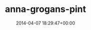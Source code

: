 ---
title:		"anna-grogans-pint"
type:		"photos"
mediatype:		"upload"
description:		"TBC"
date:		"2014-04-07 18:29:47+00:00"
album:		"people"
filename:		"anna-grogans-pint.md"
series:		""
cl_public_id:		"people/anna-grogans-pint"
cl_version:		1497005308
format:		"tiff"
bytes:		2296292
width:		2158
height:		1440
colours:
- "#3A3A3A"
- "#7E7D7D"
- "#E5E5E5"
- "#727271"
exposure_mode:		"Auto"
program:		"Aperture-priority AE"
aperture:		"1.4"
focal_length:		"50.0 mm"
iso:		"640"
shutter_speed:		"1/40"
metering:		"Spot"
flash:		"Off, Did not fire"
white_balance:		"Custom"
colour_temp:		"3300"
has_crop:		"true"
orientation:		"Horizontal (normal)"
camera_model:		"NIKON D800"
lens_info:		"0mm f/0"
artist:		"No artist info"
x_resolution:		"300"
y_resolution:		"300"
---